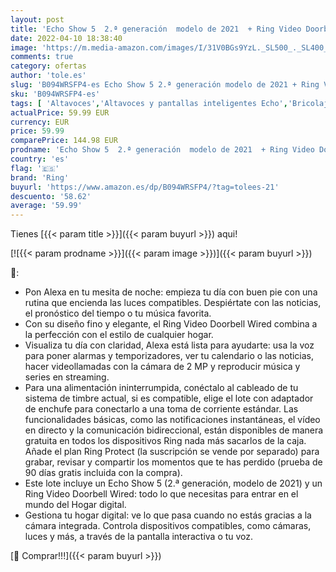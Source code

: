 ```yaml
---
layout: post
title: 'Echo Show 5  2.ª generación  modelo de 2021  + Ring Video Doorbell Wired de Amazon  compatible con Alexa  Antracita'
date: 2022-04-10 18:38:40
image: 'https://m.media-amazon.com/images/I/31V0BGs9YzL._SL500_._SL400_.jpg'
comments: true
category: ofertas
author: 'tole.es'
slug: 'B094WRSFP4-es Echo Show 5 2.ª generación modelo de 2021 + Ring Video...'
sku: 'B094WRSFP4-es'
tags: [ 'Altavoces','Altavoces y pantallas inteligentes Echo','Bricolaje y herramientas','Dispositivos Amazon','Dispositivos Amazon y Accesorios','Electrónica','Equipos de audio y Hi-Fi','Instalación eléctrica','Pantallas inteligentes','Paquetes de dispositivos','Seguridad e iluminación para hogar inteligente','Timbres para puerta','Timbres y campanas','alexa','ring', ]
actualPrice: 59.99 EUR
currency: EUR
price: 59.99
comparePrice: 144.98 EUR
prodname: 'Echo Show 5  2.ª generación  modelo de 2021  + Ring Video Doorbell Wired de Amazon  compatible con Alexa  Antracita'
country: 'es'
flag: '🇪🇸'
brand: 'Ring'
buyurl: 'https://www.amazon.es/dp/B094WRSFP4/?tag=tolees-21'
descuento: '58.62'
average: '59.99'
---
```


Tienes [{{< param title >}}]({{< param buyurl >}}) aqui!

[![{{< param prodname >}}]({{< param image >}})]({{< param buyurl >}})

🔎:

- Pon Alexa en tu mesita de noche: empieza tu día con buen pie con una rutina que encienda las luces compatibles. Despiértate con las noticias, el pronóstico del tiempo o tu música favorita.
- Con su diseño fino y elegante, el Ring Video Doorbell Wired combina a la perfección con el estilo de cualquier hogar.
- Visualiza tu día con claridad, Alexa está lista para ayudarte: usa la voz para poner alarmas y temporizadores, ver tu calendario o las noticias, hacer videollamadas con la cámara de 2 MP y reproducir música y series en streaming.
- Para una alimentación ininterrumpida, conéctalo al cableado de tu sistema de timbre actual, si es compatible, elige el lote con adaptador de enchufe para conectarlo a una toma de corriente estándar. Las funcionalidades básicas, como las notificaciones instantáneas, el vídeo en directo y la comunicación bidireccional, están disponibles de manera gratuita en todos los dispositivos Ring nada más sacarlos de la caja. Añade el plan Ring Protect (la suscripción se vende por separado) para grabar, revisar y compartir los momentos que te has perdido (prueba de 90 días gratis incluida con la compra).
- Este lote incluye un Echo Show 5 (2.ª generación, modelo de 2021) y un Ring Video Doorbell Wired: todo lo que necesitas para entrar en el mundo del Hogar digital.
- Gestiona tu hogar digital: ve lo que pasa cuando no estás gracias a la cámara integrada. Controla dispositivos compatibles, como cámaras, luces y más, a través de la pantalla interactiva o tu voz.

[🛒 Comprar!!!]({{< param buyurl >}})
